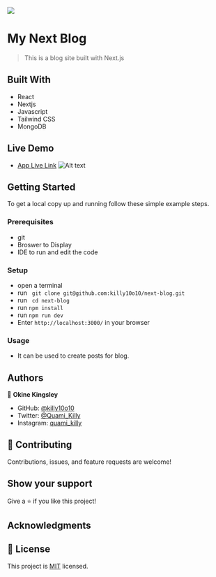 ![](https://img.shields.io/badge/Quami-Killy-blue)

# My Next Blog

> This is a blog site built with Next.js

## Built With

- React
- Nextjs
- Javascript
- Tailwind CSS
- MongoDB

## Live Demo

- [App Live Link]()
  ![Alt text](./screenshot.png 'next-blog')

## Getting Started

To get a local copy up and running follow these simple example steps.

### Prerequisites

- git
- Broswer to Display
- IDE to run and edit the code

### Setup

- open a terminal
- run ` git clone git@github.com:killy10o10/next-blog.git`
- run ` cd next-blog`
- run `npm install`
- run `npm run dev`
- Enter `http://localhost:3000/` in your browser

### Usage

- It can be used to create posts for blog.

## Authors

👤 **Okine Kingsley**

- GitHub: [@killy10o10](https://github.com/killy10o10)
- Twitter: [@Quami_Killy](https://twitter.com/Quami_Killy)
- Instagram: [quami_killy](https://www.instagram.com/quami_killy/)

## 🤝 Contributing

Contributions, issues, and feature requests are welcome!

## Show your support

Give a ⭐️ if you like this project!

## Acknowledgments

## 📝 License

This project is [MIT](./LICENSE) licensed.
